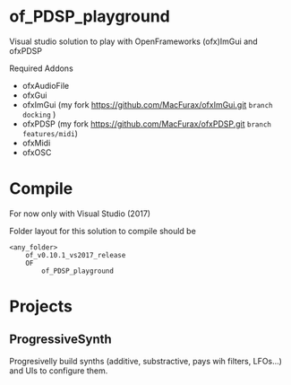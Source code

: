 # of_PDSP_playground

Visual studio solution to play with OpenFrameworks (ofx)ImGui and ofxPDSP

Required Addons

* ofxAudioFile
* ofxGui
* ofxImGui (my fork https://github.com/MacFurax/ofxImGui.git `branch docking` )
* ofxPDSP  (my fork https://github.com/MacFurax/ofxPDSP.git `branch features/midi`)
* ofxMidi
* ofxOSC

# Compile

For now only with Visual Studio (2017)

Folder layout for this solution to compile should be

```
<any_folder>
    of_v0.10.1_vs2017_release
    OF
        of_PDSP_playground
```

# Projects

## ProgressiveSynth

Progresivelly build synths (additive, substractive, pays wih filters, LFOs...) and UIs to configure them.

